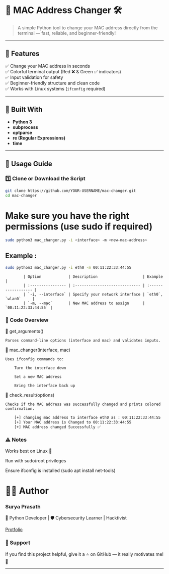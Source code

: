 # 🧠 MAC Address Changer 🛠️  
> A simple Python tool to change your MAC address directly from the terminal — fast, reliable, and beginner-friendly!

---

## 🌟 Features
✅ Change your MAC address in seconds  
✅ Colorful terminal output (Red ❌ & Green ✅ indicators)  
✅ Input validation for safety  
✅ Beginner-friendly structure and clean code  
✅ Works with Linux systems (`ifconfig` required)

---

## 🐍 Built With
- **Python 3**
- **subprocess**
- **optparse**
- **re (Regular Expressions)**
- **time**

---

## 🚀 Usage Guide

### 1️⃣ Clone or Download the Script
```bash
git clone https://github.com/YOUR-USERNAME/mac-changer.git
cd mac-changer
```
# Make sure you have the right permissions (use sudo if required)
```bash
sudo python3 mac_changer.py -i <interface> -m <new-mac-address>
```
## Example :
```bash
sudo python3 mac_changer.py -i eth0 -m 00:11:22:33:44:55
```
```
        | Option            | Description                    | Example             |
        | :---------------- | :----------------------------- | :------------------ |
        | `-i, --interface` | Specify your network interface | `eth0`, `wlan0`     |
        | `-m, --mac`       | New MAC address to assign      | `00:11:22:33:44:55` |
```

### 🧩 Code Overview

🔹 get_arguments()

    Parses command-line options (interface and mac) and validates inputs.

🔹 mac_changer(interface, mac)

    Uses ifconfig commands to:

        Turn the interface down

        Set a new MAC address

        Bring the interface back up

🔹 check_result(options)

    Checks if the MAC address was successfully changed and prints colored confirmation.

```bash
    [+] changing mac address to interface eth0 as : 00:11:22:33:44:55
    [+] Your MAC address is Changed to 00:11:22:33:44:55
    [+] MAC address changed Successfully ✅
```

### ⚠️ Notes

Works best on Linux 🐧

Run with sudo/root privileges

Ensure ifconfig is installed (sudo apt install net-tools)

# 🧑‍💻 Author

### Surya Prasath

💼 Python Developer | 🛡️ Cybersecurity Learner | Hacktivist

<a href="https://suryaprasath11.github.io/portfoilo-">Protfolio</a>


### 💖 Support

If you find this project helpful, give it a ⭐ on GitHub — it really motivates me! 🌟

---
